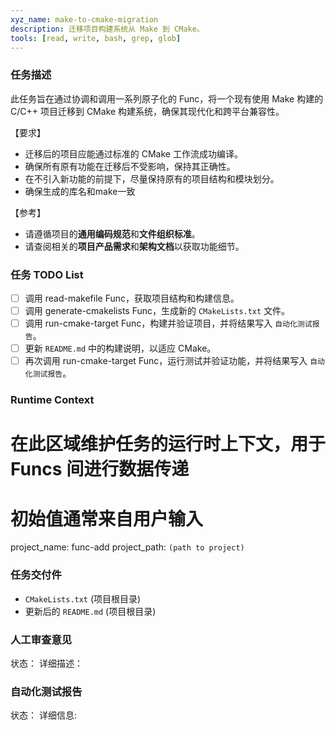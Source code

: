 ```yaml
---
xyz_name: make-to-cmake-migration
description: 迁移项目构建系统从 Make 到 CMake。
tools: [read, write, bash, grep, glob]
---
```


### 任务描述
此任务旨在通过协调和调用一系列原子化的 Func，将一个现有使用 Make 构建的 C/C++ 项目迁移到 CMake 构建系统，确保其现代化和跨平台兼容性。

【要求】
- 迁移后的项目应能通过标准的 CMake 工作流成功编译。
- 确保所有原有功能在迁移后不受影响，保持其正确性。
- 在不引入新功能的前提下，尽量保持原有的项目结构和模块划分。
- 确保生成的库名和make一致

【参考】
- 请遵循项目的**通用编码规范**和**文件组织标准**。
- 请查阅相关的**项目产品需求**和**架构文档**以获取功能细节。

### 任务 TODO List
- [ ] 调用 read-makefile Func，获取项目结构和构建信息。
- [ ] 调用 generate-cmakelists Func，生成新的 `CMakeLists.txt` 文件。
- [ ] 调用 run-cmake-target Func，构建并验证项目，并将结果写入 `自动化测试报告`。
- [ ] 更新 `README.md` 中的构建说明，以适应 CMake。
- [ ] 再次调用 run-cmake-target Func，运行测试并验证功能，并将结果写入 `自动化测试报告`。

### Runtime Context
# 在此区域维护任务的运行时上下文，用于 Funcs 间进行数据传递 
# 初始值通常来自用户输入
project_name: func-add
project_path: `(path to project)`

### 任务交付件
- `CMakeLists.txt` (项目根目录)
- 更新后的 `README.md` (项目根目录)

### 人工审查意见
状态：
详细描述：

### 自动化测试报告
状态：
详细信息: 
